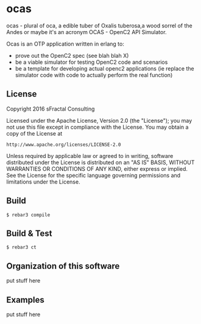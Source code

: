 ocas
=====

ocas - plural of oca, a edible tuber of Oxalis tuberosa,a wood sorrel of the Andes
or maybe it's an acronym OCAS - OpenC2 API Simulator.

Ocas is an OTP application written in erlang to:
- prove out the OpenC2 spec (see blah blah X)
- be a viable simulator for testing OpenC2 code and scenarios
- be a template for developing actual openc2 applications (ie replace the simulator code with code to actually perform the real function)

License
-----
Copyright 2016 sFractal Consulting

Licensed under the Apache License, Version 2.0 (the "License");
you may not use this file except in compliance with the License.
You may obtain a copy of the License at

    http://www.apache.org/licenses/LICENSE-2.0

Unless required by applicable law or agreed to in writing, software
distributed under the License is distributed on an "AS IS" BASIS,
WITHOUT WARRANTIES OR CONDITIONS OF ANY KIND, either express or implied.
See the License for the specific language governing permissions and
limitations under the License.

Build
-----

    $ rebar3 compile

Build & Test
-----

    $ rebar3 ct

Organization of this software
-----

put stuff here

Examples
-----

put stuff here
